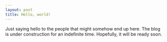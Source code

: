 ```yaml
---
layout: post
title: Hello, world!
---
```


Just saying hello to the people that might
somehow end up here. The blog is under construction
for an indefinite time. Hopefully, it will be
ready soon.

